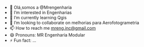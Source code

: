 - 👋 Olá,somos a @Mrengenharia
- 👀 I’m interested in Engenharias
- 🌱 I’m currently learning Qgis
- 💞️ I’m looking to collaborate on melhorias para Aerofotogrametria
- 📫 How to reach me mreng.inc@gmail.com
- 😄 Pronouns: MR Engenharia Modular
- ⚡ Fun fact: ...

<!---
Mrengenharia/Mrengenharia is a ✨ special ✨ repository because its `README.md` (this file) appears on your GitHub profile.
You can click the Preview link to take a look at your changes.
--->
